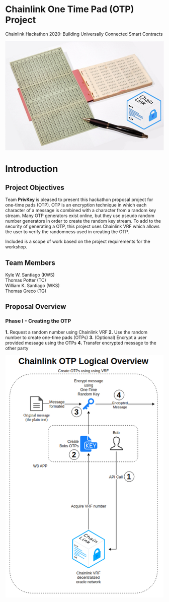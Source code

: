# Chainlink One Time Pad (OTP) Project

Chainlink Hackathon 2020: Building Universally Connected Smart Contracts

<p align="center">
  <img src="./images/OTP_center.png" />
</p>

# Introduction

## Project Objectives

Team **PrivKey** is pleased to present this hackathon proposal project for one-time pads (OTP). OTP is an encryption technique in which each character of a message is combined with a character from a random key stream. Many OTP generators exist online, but they use pseudo random number generators in order to create the random key stream. To add to the security of generating a OTP, this project uses Chainlink VRF which allows the user to verify the randomness used in creating the OTP.

Included is a scope of work based on the project requirements for the workshop.

## Team Members

Kyle W. Santiago (KWS)\
Thomas Potter (TC)\
William K. Santiago (WKS)\
Thomas Greco (TG)

## Proposal Overview

### Phase I - Creating the OTP

**1.** Request a random number using Chainlink VRF
**2.** Use the random number to create one-time pads (OTPs)
**3.** (Optional) Encrypt a user provided message using the OTPs
**4.** Transfer encrypted message to the other party


<p align="center">
  <img src="./images/Chainlink_OTP_Overview.png" />
</p>

